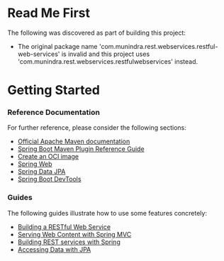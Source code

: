 # Read Me First
The following was discovered as part of building this project:

* The original package name 'com.munindra.rest.webservices.restful-web-services' is invalid and this project uses 'com.munindra.rest.webservices.restfulwebservices' instead.

# Getting Started

### Reference Documentation
For further reference, please consider the following sections:

* [Official Apache Maven documentation](https://maven.apache.org/guides/index.html)
* [Spring Boot Maven Plugin Reference Guide](https://docs.spring.io/spring-boot/docs/3.2.0-M3/maven-plugin/reference/html/)
* [Create an OCI image](https://docs.spring.io/spring-boot/docs/3.2.0-M3/maven-plugin/reference/html/#build-image)
* [Spring Web](https://docs.spring.io/spring-boot/docs/3.2.0-M3/reference/htmlsingle/index.html#web)
* [Spring Data JPA](https://docs.spring.io/spring-boot/docs/3.2.0-M3/reference/htmlsingle/index.html#data.sql.jpa-and-spring-data)
* [Spring Boot DevTools](https://docs.spring.io/spring-boot/docs/3.2.0-M3/reference/htmlsingle/index.html#using.devtools)

### Guides
The following guides illustrate how to use some features concretely:

* [Building a RESTful Web Service](https://spring.io/guides/gs/rest-service/)
* [Serving Web Content with Spring MVC](https://spring.io/guides/gs/serving-web-content/)
* [Building REST services with Spring](https://spring.io/guides/tutorials/rest/)
* [Accessing Data with JPA](https://spring.io/guides/gs/accessing-data-jpa/)

